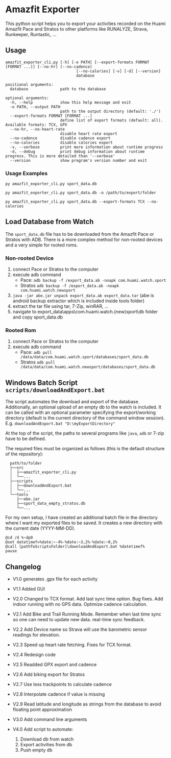 # Amazfit Exporter

This python script helps you to export your activities recorded on the Huami Amazfit Pace and Stratos to other platforms like RUNALYZE, Strava, Runkeeper, Runtastic, ...

## Usage

```
amazfit_exporter_cli.py [-h] [-o PATH] [--export-formats FORMAT [FORMAT ...]] [--no-hr] [--no-cadence]
                               [--no-calories] [-v] [-d] [--version]
                               database

positional arguments:
  database              path to the database

optional arguments:
  -h, --help            show this help message and exit
  -o PATH, --output PATH
                        path to the output directory (default: './')
  --export-formats FORMAT [FORMAT ...]
                        define list of export formats (default: all). Available formats: TCX, GPX
  --no-hr, --no-heart-rate
                        disable heart rate export
  --no-cadence          disable cadence export
  --no-calories         disable calories export
  -v, --verbose         print more information about runtime progress
  -d, --debug           print debug information about runtime progress. This is more detailed than '--verbose'
  --version             show program's version number and exit
```

### Usage Examples

`py amazfit_exporter_cli.py sport_data.db`

`py amazfit_exporter_cli.py sport_data.db -o /path/to/export/folder`

`py amazfit_exporter_cli.py sport_data.db --export-formats TCX --no-calories`

## Load Database from Watch

The `sport_data.db` file has to be downloaded from the Amazfit Pace or Stratos with ADB. There is a more complex method for non-rooted devices and a very simple for rooted roms. 

### Non-rooted Device
1. connect Pace or Stratos to the computer
2. execute adb command
   - Pace: `adb backup -f /export_data.ab -noapk com.huami.watch.sport`
   - Stratos `adb backup -f /export_data.ab -noapk com.huami.watch.newsport`
3. `java -jar abe.jar unpack export_data.ab export_data.tar` (abe is android backup extractor which is included inside tools folder)
4. extract the tar file using tar, 7-Zip, winRAR, ...
5. navigate to export_data\apps\com.huami.watch.(new)sport\db folder and copy sport_data.db

### Rooted Rom
1. connect Pace or Stratos to the computer
2. execute adb command
   - Pace: `adb pull /data/data/com.huami.watch.sport/databases/sport_data.db`
   - Stratos `adb pull /data/data/com.huami.watch.newsport/databases/sport_data.db`
   
## Windows Batch Script `scripts/downloadAndExport.bat`
The script automates the download and export of the database. Additionally, an optional upload of an empty db to the watch is included.
It can be called with an optional parameter specifying the export/working directory (default is the current directory of the command window session).
E.g. `downloadAndExport.bat "D:\myExportDirectory"`

At the top of the script, the paths to several programs like `java`, `adb` or 7-zip have to be defined.

The required files must be organized as follows (this is the default structure of the repository):
```
  path/to/folder
  ├──src
  │  ├──amazfit_exporter_cli.py
  │  └──...
  ├──scripts
  │  ├──downloadAndExport.bat
  │  └──...
  └──tools
     ├──abe.jar
     ├──sport_data_empty_stratos.db
     └──...
```

For my own setup, I have created an additional batch file in the directory where I want my exported files to be saved. It creates a new directory with the current date (YYYY-MM-DD).
```
@cd /d %~dp0
@set datetimef=%date:~-4%-%date:~3,2%-%date:~0,2%
@call [pathToScriptsFolder]\downloadAndExport.bat %datetimef%
pause
```

## Changelog

- V1.0 generates .gpx file for each activity
 
- V1.1 Added GUI
 
- V2.0 Changed to TCX format.  Add last sync time option.  Bug fixes.  Add indoor running with no GPS data. Optimize cadence calculation.
 
- V2.1 Add Bike and Trail Running Mode. Remember when last time sync so one can need to update new data. real-time sync feedback.
 
- V2.2 Add Device name so Strava will use the barometric sensor readings for elevation.
 
- V2.3 Speed up heart rate fetching. Fixes for TCX format.
 
- V2.4 Redesign code
 
- V2.5 Readded GPX export and cadence

- V2.6 Add biking export for Stratos

- V2.7 Use less trackpoints to calculate cadence

- V2.8 Interpolate cadence if value is missing

- V2.9 Read latitude and longitude as strings from the database to avoid floating point approximation

- V3.0 Add command line arguments

- V4.0 Add script to automate:
  1. Download db from watch
  2. Export activities from db
  3. Push empty db
